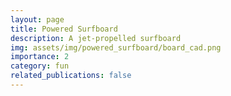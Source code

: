 ```yaml
---
layout: page
title: Powered Surfboard
description: A jet-propelled surfboard
img: assets/img/powered_surfboard/board_cad.png
importance: 2
category: fun
related_publications: false
---
```


